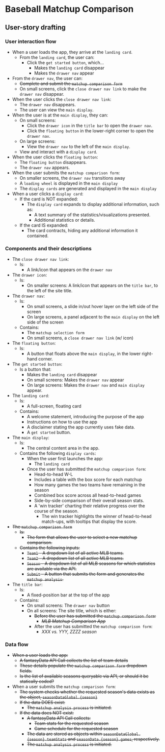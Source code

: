 # Baseball Matchup Comparison

## User-story drafting

### User interaction flow

* When a user loads the app, they arrive at the `landing card`.
  * From the `landing card`, the user can:
    * Click the `get started button`, which...
      * Makes the `landing card` disappear
      * Makes the `drawer nav` appear
* From the `drawer nav`, the user can:
  * ~~Complete and submit the `matchup comparison form`~~
  * On small screens, click the `close drawer nav link` to make the `drawer nav` disappear.
* When the user clicks the `close drawer nav link`:
  * The `drawer nav` disappears.
  * The user can view the `main display`.
* When the user is at the `main display`, they can:
  * On small screens:
    * Click the `drawer icon` in the `title bar` to open the `drawer nav`.
    * Click the `floating button` in the lower-right corner to open the `drawer nav`.
  * On large screens:
    * View the `drawer nav` to the left of the `main display`.
  * View and interact with a `display card`.
* When the user clicks the `floating button`:
  * The `floating button` disappears.
  * The `drawer nav` appears.
* When the user submits the `matchup comparison form`:
  * On smaller screens, the `drawer nav` transitions away
  * A `loading wheel` is displayed in the `main display`
  * The `display cards` are generated and displayed in the `main display`
* When a user clicks a `display card`:
  * If the card is NOT expanded:
    * The `display card` expands to display additional information, such as:
      * A text summary of the statistics/visualizations presented.
      * Additional statistics or details.
  * If the card IS expanded:
    * The card contracts, hiding any additional information it contained.

### Components and their descriptions

* The `close drawer nav link`:
  * Is:
    * A link/icon that appears on the `drawer nav`
* The `drawer icon`:
  * Is:
    * On smaller screens: A link/icon that appears on the `title bar`, to the left of the site title.
* The `drawer nav`:
  * Is:
    * On small screens, a slide in/out hover layer on the left side of the screen
    * On large screens, a panel adjacent to the `main display` on the left side of the screen
  * Contains:
    * The `matchup selection form`
    * On small screens, a `close drawer nav link` (w/ icon)
* The `floating button`:
  * Is:
    * A button that floats above the `main display`, in the lower right-hand corner.
* The `get started button`:
  * Is a button that:
      * Makes the `landing card` disappear
      * On small screens: Makes the `drawer nav` appear
      * On large screens: Makes the `drawer nav` and `main display` appear.
* The `landing card`:
  * Is:
    * A full-screen, floating card
  * Contains:
    * A welcome statement, introducing the purpose of the app
    * Instructions on how to use the app
    * A disclaimer stating the app currently uses fake data.
    * A `get started` button.
* The `main display`:
  * Is:
    * The central content area in the app.
  * Contains the following `display cards`:
    * When the user first launches the app:
      * The `landing card`
    * Once the user has submitted the `matchup comparison form`:
      * Head-to-head W-L
      * Includes a table with the box score for each matchup
      * How many games the two teams have remaining in the season
      * Combined box score across all head-to-head games
      * Side-by-side comparison of their overall season stats.
      * A 'win tracker' charting their relative progress over the course of the season.
        * The win tracker highlights the winner of head-to-head match-ups, with tooltips that display the score.
* ~~The `matchup comparison form`~~
  * ~~Is:~~
    * ~~The form that allows the user to select a new matchup comparison.~~
  * ~~Contains the following inputs:~~
    * ~~`Team1` - A dropdown list of all active MLB teams.~~
    * ~~`Team2` - A dropdown list of all active MLB teams.~~
    * ~~`Season` - A dropdown list of all MLB seasons for which statistics are available via the API.~~
    * ~~`Submit` - A button that submits the form and generates the `matchup analysis`.~~
* The `title bar`:
  * Is:
    * A fixed-position bar at the top of the app
  * Contains:
    * On small screens: The `drawer nav` button
    * On all screens: The site title, which is either:
      * ~~Before the user has submitted the `matchup comparison form`:~~
        * ~~*MLB Matchup Comparison App*~~
      * After the user has submitted the `matchup comparison form`:
        * *XXX vs. YYY, ZZZZ season*

### Data flow

* ~~When a user loads the app:~~
  * ~~A fantasyData API Call collects the list of team details~~
  * ~~These details populate the `matchup comparison form` dropdown fields.~~
  * ~~Is the list of available seasons queryable via API, or should it be statically coded?~~
* When a user submits the `matchup comparison form`:
  * ~~The system checks whether the requested season's data exists as the object, `seasonDataGlobal.{season}`~~
  * ~~If the data DOES exist:~~
    * ~~The `matchup analysis process` is initiated.~~
  * ~~If the data does NOT exist:~~
    * ~~A fantasyData API Call collects:~~
      * ~~Team stats for the requested season~~
      * ~~Game schedule for the requested season~~
    * ~~The data are stored as objects within `seasonDataGlobal.{season}.teamStats`
        and `seasonData.{season}.games`, respectively.~~
    * ~~The `matchup analysis process` is initiated.~~


